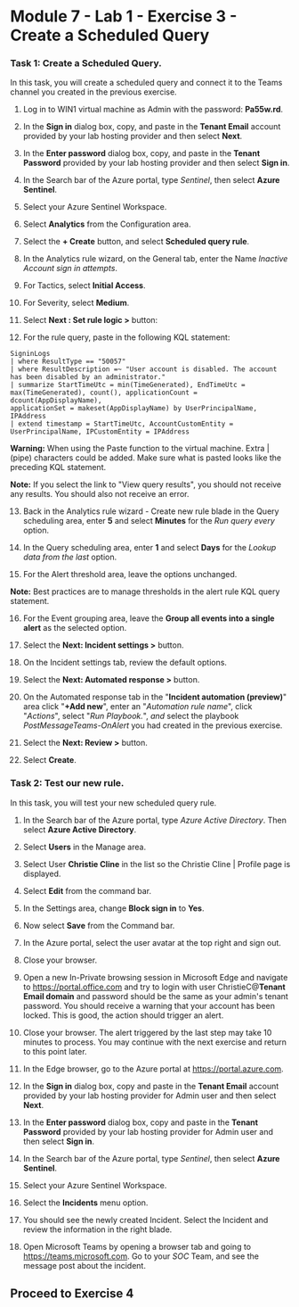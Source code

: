 # Module 7 - Lab 1 - Exercise 3 - Create a Scheduled Query

### Task 1: Create a Scheduled Query.

In this task, you will create a scheduled query and connect it to the Teams channel you created in the previous exercise.

1. Log in to WIN1 virtual machine as Admin with the password: **Pa55w.rd**.  

2. In the **Sign in** dialog box, copy, and paste in the **Tenant Email** account provided by your lab hosting provider and then select **Next**.

3. In the **Enter password** dialog box, copy, and paste in the **Tenant Password** provided by your lab hosting provider and then select **Sign in**.

4. In the Search bar of the Azure portal, type *Sentinel*, then select **Azure Sentinel**.

5. Select your Azure Sentinel Workspace.

6. Select **Analytics** from the Configuration area.

7. Select the **+ Create** button, and select **Scheduled query rule**.

8. In the Analytics rule wizard, on the General tab, enter the Name *Inactive Account sign in attempts*.

9. For Tactics, select **Initial Access**.

10. For Severity, select **Medium**.

11. Select **Next : Set rule logic >** button:

12. For the rule query, paste in the following KQL statement:

```KQL
SigninLogs
| where ResultType == "50057"
| where ResultDescription =~ "User account is disabled. The account has been disabled by an administrator."
| summarize StartTimeUtc = min(TimeGenerated), EndTimeUtc = max(TimeGenerated), count(), applicationCount = dcount(AppDisplayName), 
applicationSet = makeset(AppDisplayName) by UserPrincipalName, IPAddress
| extend timestamp = StartTimeUtc, AccountCustomEntity = UserPrincipalName, IPCustomEntity = IPAddress
```

**Warning:** When using the Paste function to the virtual machine.  Extra | (pipe) characters could be added.  Make sure what is pasted looks like the preceding KQL statement.

**Note:** If you select the link to "View query results", you should not receive any results.  You should also not receive an error.  

13. Back in the Analytics rule wizard - Create new rule blade in the Query scheduling area, enter **5** and select **Minutes** for the *Run query every* option.

14. In the Query scheduling area, enter **1** and select **Days** for the *Lookup data from the last* option.

15. For the Alert threshold area, leave the options unchanged.

**Note:** Best practices are to manage thresholds in the alert rule KQL query statement.

16. For the Event grouping area, leave the **Group all events into a single alert** as the selected option.

17. Select the **Next: Incident settings >** button.  

18. On the Incident settings tab, review the default options.

19. Select the **Next: Automated response >** button.

20. On the Automated response tab in the "**Incident automation (preview)**" area click "**+Add new**", enter an "*Automation rule name*", click "*Actions*", select "*Run Playbook.*", *and* select the playbook *PostMessageTeams-OnAlert* you had created in the previous exercise.

22. Select the **Next: Review >** button.
  
23. Select **Create**.

### Task 2: Test our new rule.

In this task, you will test your new scheduled query rule.

1. In the Search bar of the Azure portal, type *Azure Active Directory*. Then select **Azure Active Directory**.

2. Select **Users** in the Manage area.

3. Select User **Christie Cline** in the list so the Christie Cline | Profile page is displayed.

4. Select **Edit** from the command bar.

5. In the Settings area, change **Block sign in** to **Yes**.

6. Now select **Save** from the Command bar.

7. In the Azure portal, select the user avatar at the top right and sign out.

8. Close your browser.

9. Open a new In-Private browsing session in Microsoft Edge and navigate to https://portal.office.com and try to login with user ChristieC@**Tenant Email domain** and password should be the same as your admin's tenant password.  You should receive a warning that your account has been locked. This is good, the action should trigger an alert.

10. Close your browser. The alert triggered by the last step may take 10 minutes to process. You may continue with the next exercise and return to this point later.

11. In the Edge browser, go to the Azure portal at https://portal.azure.com.

12. In the **Sign in** dialog box, copy and paste in the **Tenant Email** account provided by your lab hosting provider for Admin user and then select **Next**.

13. In the **Enter password** dialog box, copy and paste in the **Tenant Password** provided by your lab hosting provider for Admin user and then select **Sign in**.

14. In the Search bar of the Azure portal, type *Sentinel*, then select **Azure Sentinel**.

15. Select your Azure Sentinel Workspace.

16. Select the **Incidents** menu option.

17. You should see the newly created Incident.  Select the Incident and review the information in the right blade.

18. Open Microsoft Teams by opening a browser tab and going to https://teams.microsoft.com. Go to your *SOC* Team, and see the message post about the incident.

## Proceed to Exercise 4
